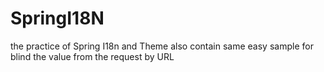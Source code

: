 # SpringI18N
the practice of Spring I18n and Theme
also contain same easy sample for blind the value from the request by URL
